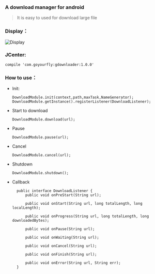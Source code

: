 ### A download manager for android
> It is easy to used for download large file

### Display：
![Display](https://github.com/goyourfly/GDownloader/blob/master/art/art.gif)


### JCenter:
    compile 'com.goyourfly:gdownloader:1.0.0'    

### How to use：
- Init:

	`DownloadModule.init(context,path,maxTask,NameGenerator);`
	`DownloadModule.getInstance().registerListener(DownloadListener);`

- Start to download

	`DownloadModule.download(url);`

- Pause

	`DownloadModule.pause(url);`

- Cancel

	`DownloadModule.cancel(url);`

- Shutdown

	`DownloadModule.shutdown();`


- Callback

		public interface DownloadListener {
    	    public void onPreStart(String url);
	
    	    public void onStart(String url, long totalLength, long localLength);
	
    	    public void onProgress(String url, long totalLength, long downloadedBytes);
	
    	    public void onPause(String url);
	
    	    public void onWaiting(String url);
	
    	    public void onCancel(String url);
	
    	    public void onFinish(String url);
	
    	    public void onError(String url, String err);
    	}

 
